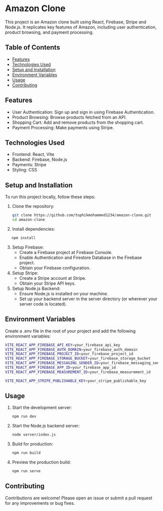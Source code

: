 # Amazon Clone

This project is an Amazon clone built using React, Firebase, Stripe and Node.js. It replicates key features of Amazon, including user authentication, product browsing, and payment processing.

## Table of Contents
- [Features](#features)
- [Technologies Used](#technologies-used)
- [Setup and Installation](#setup-and-installation)
- [Environment Variables](#environment-variables)
- [Usage](#Usage)
- [Contributing](#Contributing)

## Features

- User Authentication: Sign up and sign in using Firebase Authentication.
- Product Browsing: Browse products fetched from an API.
- Shopping Cart: Add and remove products from the shopping cart.
- Payment Processing: Make payments using Stripe.

## Technologies Used

- Frontend: React, Vite
- Backend: Firebase, Node.js
- Payments: Stripe
- Styling: CSS

## Setup and Installation

To run this project locally, follow these steps:

1. Clone the repository:
   ```bash
   git clone https://github.com/tophikmohammed1234/amazon-clone.git
   cd amazon-clone
2. Install dependencies:
 ```bash
    npm install
```
3. Setup Firebase:
   - Create a Firebase project at Firebase Console.
   - Enable Authentication and Firestore Database in the Firebase project.
   - Obtain your Firebase configuration.
4. Setup Stripe:
   - Create a Stripe account at Stripe.
   - Obtain your Stripe API keys.
5. Setup Node.js Backend:
   - Ensure Node.js is installed on your machine.
   - Set up your backend server in the server directory (or wherever your server code is located).

## Environment Variables

Create a .env file in the root of your project and add the following environment variables:
```bash
VITE_REACT_APP_FIREBASE_API_KEY=your_firebase_api_key
VITE_REACT_APP_FIREBASE_AUTH_DOMAIN=your_firebase_auth_domain
VITE_REACT_APP_FIREBASE_PROJECT_ID=your_firebase_project_id
VITE_REACT_APP_FIREBASE_STORAGE_BUCKET=your_firebase_storage_bucket
VITE_REACT_APP_FIREBASE_MESSAGING_SENDER_ID=your_firebase_messaging_sender_id
VITE_REACT_APP_FIREBASE_APP_ID=your_firebase_app_id
VITE_REACT_APP_FIREBASE_MEASUREMENT_ID=your_firebase_measurement_id

VITE_REACT_APP_STRIPE_PUBLISHABLE_KEY=your_stripe_publishable_key
```

## Usage
1. Start the development server:
   ```bash
   npm run dev
2. Start the Node.js backend server:
   ```bash
   node server/index.js
3. Build for production:
   ```bash
   npm run build
4. Preview the production build:
   ```bash
   npm run serve

## Contributing

Contributions are welcome! Please open an issue or submit a pull request for any improvements or bug fixes.

